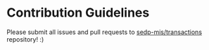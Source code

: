 # Contribution Guidelines

Please submit all issues and pull requests to [sedp-mis/transactions](http://github.com/sedp-mis/transactions) repository! :)
